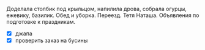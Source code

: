 Доделала столбик под крыльцом, напилила дрова, собрала огурцы, ежевику, базилик. Обед и уборка. Переезд. Тетя Наташа. Объявления по подготовке к праздникам.
- [x] джапа
- [x] проверить заказ на бусины